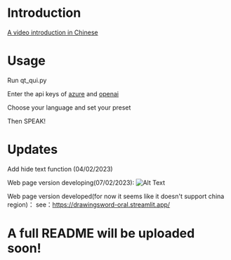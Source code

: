 # Introduction

[A video introduction in Chinese](https://www.bilibili.com/video/BV1Xs4y1p7t8/)

# Usage

Run qt_qui.py

Enter the api keys of [azure](https://azure.microsoft.com/en-us/free/students/) and [openai](https://openai.com/api/)

Choose your language and set your preset

Then SPEAK!

# Updates

Add hide text function (04/02/2023)

Web page version developing(07/02/2023):
![Alt Text](https://github.com/tomzhu0225/oral_practice_with_openai/blob/master/dev_pic.png)

Web page version developed(for now it seems like it doesn't support china region)：
see：https://drawingsword-oral.streamlit.app/
# A full README will be uploaded soon!
